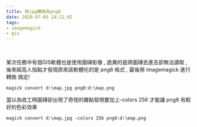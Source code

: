 ```yaml
---
title: 將jpg轉換為png8
date: 2020-07-05 14:11:45
tags:
- imagemagick
- gis
---
```

&nbsp;
<!-- more -->
某次任務中有個GIS軟體也是使用圖磚影像 , 詭異的是將圖磚丟進去卻無法讀取 , 後來經高人指點才發現原來該軟體吃的是 png8 格式 , 最後用 imagemagick 進行轉換 搞定!
```
magick convert d:\map.jpg png8:d:\map.png
```
當以為收工時圖磚卻出現了奇怪的雜點發現要加上-colors 256 才能讓 png8 有較好的色彩效果
```
magick convert d:\map.jpg -colors 256 png8:d:\map.png
```

